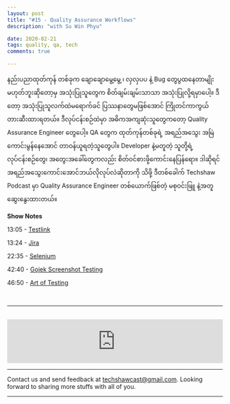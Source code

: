```yaml
---
layout: post
title: "#15 - Quality Assurance Workflows"
description: "with Su Win Phyu"

date: 2020-02-21
tags: quality, qa, tech
comments: true

--- 
```

   
နည်းပညာထုတ်ကုန် တစ်ခုက ချောချောမွေ့မွေ့ ၊ လှလှပပ နဲ့ Bug တွေပွထနေတာမျိုး မဟုတ်ဘူးဆိုတော့မှ အသုံးပြုသူတွေက စိတ်ချမ်းချမ်းသာသာ အသုံးပြုလို့ရမှာပေါ့။
ဒီတော့ အသုံးပြုသူလက်ထဲမရောက်ခင် ပြဿနာ‌တွေမဖြစ်အောင် ကြိုတင်ကာကွယ်တားဆီးထားရတယ်။​ ဒီလုပ်ငန်းစဉ်ထဲမှာ အဓိကအကျဆုံးသူတွေကတော့ Quality Assurance Engineer တွေပေါ့။ QA တွေက ထုတ်ကုန်တစ်ခုရဲ့ အရည်အသွေး အမြဲကောင်းမွန်နေအောင် တာဝန်ယူရတဲ့သူတွေပါ။ Developer နဲ့မတူတဲ့ သူတို့ရဲ့ လုပ်ငန်းစဉ်တွေ၊​ အတွေးအခေါ်တွေကလည်း စိတ်ဝင်စားဖို့ကောင်းနေပြန်ရော။
ဒါဆိုရင် အရည်အသွေးကောင်းအောင်ဘယ်လိုလုပ်လဲဆိုတာကို သိဖို့ ဒီတစ်ခေါက် Techshaw Podcast မှာ‌ Quality Assurance Engineer တစ်ယောက်ဖြစ်တဲ့ မစုဝင်းဖြူ နဲ့အတူ ဆွေးနွေးထားတယ်။


**Show Notes**

13:05 - [Testlink]("https://sourceforge.net/projects/testlink/")
<p>13:24 - <a href="https://www.atlassian.com/software/jira">Jira</a></p>
<p>22:35 - <a href="http://selenium.dev">Selenium</a></p>
<p>42:40 - <a href="https://blog.gojekengineering.com/screenshot-testing-our-design-system-on-android-d78c9854eb6b">Gojek Screenshot Testing</a></p>
<p>46:50 - <a href="https://artoftesting.com">Art of Testing</a></p>
<p><br></p>


***



<br/>

<iframe src="https://anchor.fm/techshaw/embed/episodes/Quality-Assurance-Workflows-with-Su-Win-Phyu-eav4st" height="102px" width="100%" frameborder="0" scrolling="no"></iframe>

***



Contact us and send feedback at [techshawcast@gmail.com](mailto:techshawcast@gmail.com). Looking forward to sharing more stuffs with all of you.

---